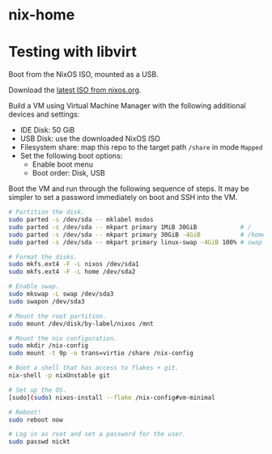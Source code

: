 nix-home
========

# Testing with libvirt

Boot from the NixOS ISO, mounted as a USB.

Download the [latest ISO from
nixos.org](https://channels.nixos.org/nixos-21.05/latest-nixos-minimal-x86_64-linux.iso).

Build a VM using Virtual Machine Manager with the following additional devices
and settings:

- IDE Disk: 50 GiB
- USB Disk: use the downloaded NixOS ISO
- Filesystem share: map this repo to the target path `/share` in mode `Mapped`
- Set the following boot options:
    - Enable boot menu
    - Boot order: Disk, USB

Boot the VM and run through the following sequence of steps. It may be simpler
to set a password immediately on boot and SSH into the VM.

```bash
# Partition the disk.
sudo parted -s /dev/sda -- mklabel msdos
sudo parted -s /dev/sda -- mkpart primary 1MiB 30GiB            # /
sudo parted -s /dev/sda -- mkpart primary 30GiB -4GiB           # /home
sudo parted -s /dev/sda -- mkpart primary linux-swap -4GiB 100% # swap

# Format the disks.
sudo mkfs.ext4 -F -L nixos /dev/sda1
sudo mkfs.ext4 -F -L home /dev/sda2

# Enable swap.
sudo mkswap -L swap /dev/sda3
sudo swapon /dev/sda3

# Mount the root partition.
sudo mount /dev/disk/by-label/nixos /mnt

# Mount the nix configuration.
sudo mkdir /nix-config
sudo mount -t 9p -o trans=virtio /share /nix-config

# Boot a shell that has access to flakes + git.
nix-shell -p nixUnstable git

# Set up the OS.
[sudo](sudo) nixos-install --flake /nix-config#vm-minimal

# Reboot!
sudo reboot now

# Log in as root and set a password for the user.
sudo passwd nickt
```
